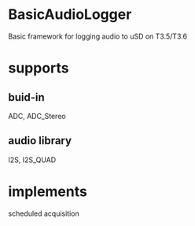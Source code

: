 # BasicAudioLogger
Basic framework for logging audio to uSD on T3.5/T3.6
# supports 
## buid-in 
ADC, ADC_Stereo
## audio library 
I2S, I2S_QUAD 

# implements
scheduled acquisition
